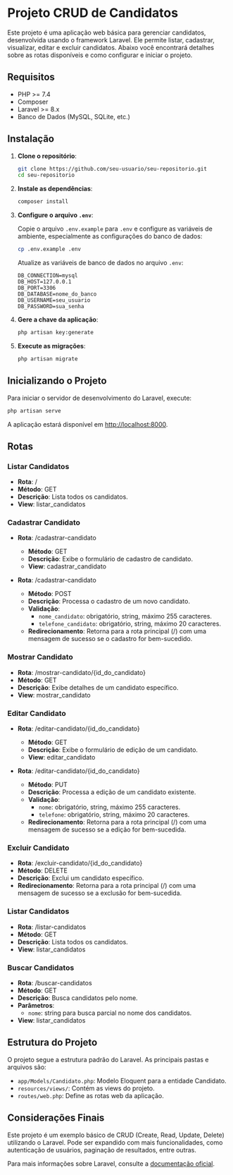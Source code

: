 # Projeto CRUD de Candidatos

Este projeto é uma aplicação web básica para gerenciar candidatos, desenvolvida usando o framework Laravel. Ele permite listar, cadastrar, visualizar, editar e excluir candidatos. Abaixo você encontrará detalhes sobre as rotas disponíveis e como configurar e iniciar o projeto.

## Requisitos

- PHP >= 7.4
- Composer
- Laravel >= 8.x
- Banco de Dados (MySQL, SQLite, etc.)

## Instalação

1. **Clone o repositório**:

    ```bash
    git clone https://github.com/seu-usuario/seu-repositorio.git
    cd seu-repositorio
    ```

2. **Instale as dependências**:

    ```bash
    composer install
    ```

3. **Configure o arquivo `.env`**:

    Copie o arquivo `.env.example` para `.env` e configure as variáveis de ambiente, especialmente as configurações do banco de dados:

    ```bash
    cp .env.example .env
    ```

    Atualize as variáveis de banco de dados no arquivo `.env`:

    ```plaintext
    DB_CONNECTION=mysql
    DB_HOST=127.0.0.1
    DB_PORT=3306
    DB_DATABASE=nome_do_banco
    DB_USERNAME=seu_usuario
    DB_PASSWORD=sua_senha
    ```

4. **Gere a chave da aplicação**:

    ```bash
    php artisan key:generate
    ```

5. **Execute as migrações**:

    ```bash
    php artisan migrate
    ```

## Inicializando o Projeto

Para iniciar o servidor de desenvolvimento do Laravel, execute:

```bash
php artisan serve
```


A aplicação estará disponível em [http://localhost:8000](http://localhost:8000).

## Rotas

### Listar Candidatos

- **Rota**: /
- **Método**: GET
- **Descrição**: Lista todos os candidatos.
- **View**: listar_candidatos

### Cadastrar Candidato

- **Rota**: /cadastrar-candidato
  - **Método**: GET
  - **Descrição**: Exibe o formulário de cadastro de candidato.
  - **View**: cadastrar_candidato
  
- **Rota**: /cadastrar-candidato
  - **Método**: POST
  - **Descrição**: Processa o cadastro de um novo candidato.
  - **Validação**:
    - `nome_candidato`: obrigatório, string, máximo 255 caracteres.
    - `telefone_candidato`: obrigatório, string, máximo 20 caracteres.
  - **Redirecionamento**: Retorna para a rota principal (/) com uma mensagem de sucesso se o cadastro for bem-sucedido.

### Mostrar Candidato

- **Rota**: /mostrar-candidato/{id_do_candidato}
- **Método**: GET
- **Descrição**: Exibe detalhes de um candidato específico.
- **View**: mostrar_candidato

### Editar Candidato

- **Rota**: /editar-candidato/{id_do_candidato}
  - **Método**: GET
  - **Descrição**: Exibe o formulário de edição de um candidato.
  - **View**: editar_candidato

- **Rota**: /editar-candidato/{id_do_candidato}
  - **Método**: PUT
  - **Descrição**: Processa a edição de um candidato existente.
  - **Validação**:
    - `nome`: obrigatório, string, máximo 255 caracteres.
    - `telefone`: obrigatório, string, máximo 20 caracteres.
  - **Redirecionamento**: Retorna para a rota principal (/) com uma mensagem de sucesso se a edição for bem-sucedida.

### Excluir Candidato

- **Rota**: /excluir-candidato/{id_do_candidato}
- **Método**: DELETE
- **Descrição**: Exclui um candidato específico.
- **Redirecionamento**: Retorna para a rota principal (/) com uma mensagem de sucesso se a exclusão for bem-sucedida.

### Listar Candidatos

- **Rota**: /listar-candidatos
- **Método**: GET
- **Descrição**: Lista todos os candidatos.
- **View**: listar_candidatos

### Buscar Candidatos

- **Rota**: /buscar-candidatos
- **Método**: GET
- **Descrição**: Busca candidatos pelo nome.
- **Parâmetros**:
  - `nome`: string para busca parcial no nome dos candidatos.
- **View**: listar_candidatos


## Estrutura do Projeto

O projeto segue a estrutura padrão do Laravel. As principais pastas e arquivos são:

- `app/Models/Candidato.php`: Modelo Eloquent para a entidade Candidato.
- `resources/views/`: Contém as views do projeto.
- `routes/web.php`: Define as rotas web da aplicação.

## Considerações Finais

Este projeto é um exemplo básico de CRUD (Create, Read, Update, Delete) utilizando o Laravel. Pode ser expandido com mais funcionalidades, como autenticação de usuários, paginação de resultados, entre outras.

Para mais informações sobre Laravel, consulte a [documentação oficial](https://laravel.com/docs).
